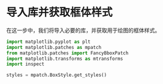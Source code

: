 # 导入库并获取框体样式

在这一步中，我们将导入必要的库，并获取用于绘图的框体样式。

```python
import matplotlib.pyplot as plt
import matplotlib.patches as mpatch
from matplotlib.patches import FancyBboxPatch
import matplotlib.transforms as mtransforms
import inspect

styles = mpatch.BoxStyle.get_styles()
```
